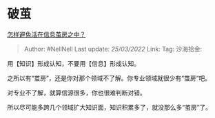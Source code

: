 # 破茧

[怎样避免活在信息茧房之中？](https://www.zhihu.com/question/493477576/answer/2397446337)

> Author: #NellNell
> Last update: *25/03/2022*
> Link:
> Tag:
> 沙海拾金:

用【知识】形成认知，不要用【信息】形成认知。

之所以有“茧房”，还是你对那个领域不了解。你专业领域就很少有“茧房“吧。

对专业不了解，就算信源很多，你也很难判断对错。

所以尽可能多跨几个领域扩大知识面，知识积累多了，就没那么多“茧房”了。
